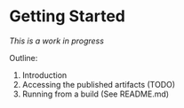 # Getting Started

_This is a work in progress_

Outline: 

1. Introduction
1. Accessing the published artifacts (TODO)
1. Running from a build (See README.md)

